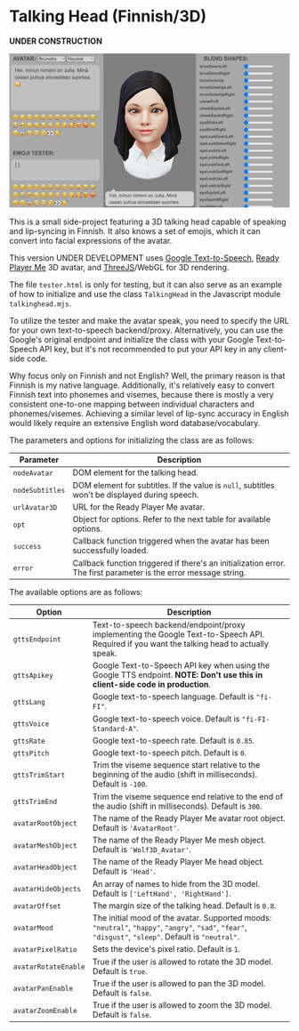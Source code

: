 # Talking Head (Finnish/3D)

**UNDER CONSTRUCTION**

<img src="screenshot.jpg" width="512"><br/>

This is a small side-project featuring a 3D talking head capable of speaking and lip-syncing in Finnish. It also knows a set of emojis, which it can convert into facial expressions of the avatar.

This version UNDER DEVELOPMENT uses [Google Text-to-Speech](https://cloud.google.com/text-to-speech), [Ready Player Me](https://readyplayer.me/) 3D avatar, and [ThreeJS](https://github.com/mrdoob/three.js/)/WebGL for 3D rendering.

The file `tester.html` is only for testing, but it can also serve as an example of how to initialize and use the class `TalkingHead` in the Javascript module `talkinghead.mjs`.

To utilize the tester and make the avatar speak, you need to specify the URL for your own text-to-speech backend/proxy. Alternatively, you can use the Google's original endpoint and initialize the class with your Google Text-to-Speech API key, but it's not recommended to put your API key in any client-side code.

Why focus only on Finnish and not English? Well, the primary reason is that Finnish is my native language. Additionally, it's relatively easy to convert Finnish text into phonemes and visemes, because there is mostly a very consistent one-to-one mapping between individual characters and phonemes/visemes. Achieving a similar level of lip-sync accuracy in English would likely require an extensive English word database/vocabulary.

The parameters and options for initializing the class are as follows:

Parameter | Description
--- | ---
`nodeAvatar` | DOM element for the talking head.
`nodeSubtitles` | DOM element for subtitles. If the value is `null`, subtitles won't be displayed during speech.
`urlAvatar3D` | URL for the Ready Player Me avatar.
`opt` | Object for options. Refer to the next table for available options.
`success` | Callback function triggered when the avatar has been successfully loaded.
`error` | Callback function triggered if there's an initialization error. The first parameter is the error message string.

The available options are as follows:

Option | Description
--- | ---
`gttsEndpoint` | Text-to-speech backend/endpoint/proxy implementing the Google Text-to-Speech API. Required if you want the talking head to actually speak.
`gttsApikey` | Google Text-to-Speech API key when using the Google TTS endpoint. **NOTE: Don't use this in client-side code in production**.
`gttsLang` | Google text-to-speech language. Default is `"fi-FI"`.
`gttsVoice` | Google text-to-speech voice. Default is `"fi-FI-Standard-A"`.
`gttsRate` | Google text-to-speech rate. Default is `0.85`.
`gttsPitch` | Google text-to-speech pitch. Default is `0`.
`gttsTrimStart` | Trim the viseme sequence start relative to the beginning of the audio (shift in milliseconds). Default is `-100`.
`gttsTrimEnd`| Trim the viseme sequence end relative to the end of the audio (shift in milliseconds). Default is `300`.
`avatarRootObject` | The name of the Ready Player Me avatar root object. Default is `'AvatarRoot'`.
`avatarMeshObject` | The name of the Ready Player Me mesh object. Default is `'Wolf3D_Avatar'`.
`avatarHeadObject` | The name of the Ready Player Me head object. Default is `'Head'`.
`avatarHideObjects` | An array of names to hide from the 3D model. Default is `['LeftHand', 'RightHand']`.
`avatarOffset` | The margin size of the talking head. Default is `0.8`.
`avatarMood` | The initial mood of the avatar. Supported moods: `"neutral"`, `"happy"`, `"angry"`, `"sad"`, `"fear"`, `"disgust"`, `"sleep"`. Default is `"neutral"`.
`avatarPixelRatio` | Sets the device's pixel ratio. Default is `1`.
`avatarRotateEnable` | True if the user is allowed to rotate the 3D model. Default is `true`.
`avatarPanEnable` | True if the user is allowed to pan the 3D model. Default is `false`.
`avatarZoomEnable` | True if the user is allowed to zoom the 3D model. Default is `false`.
